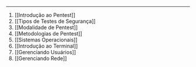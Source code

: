
---

1. [[Introdução ao Pentest]]
2. [[Tipos de Testes de Segurança]]
3. [[Modalidade de Pentest]]
4. [[Metodologias de Pentest]]
5. [[Sistemas Operacionais]]
6. [[Introdução ao Terminal]]
7. [[Gerenciando Usuários]]
8. [[Gerenciando Rede]]